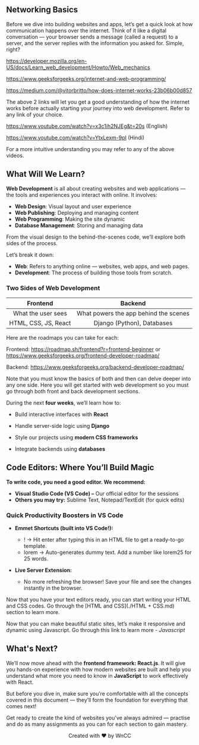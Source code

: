 ## <a name="_wa32ptvtlsmu"></a>﻿**Networking Basics**

Before we dive into building websites and apps, let’s get a quick look at how communication happens over the internet. Think of it like a digital conversation — your browser sends a message (called a request) to a server, and the server replies with the information you asked for. Simple, right?

<https://developer.mozilla.org/en-US/docs/Learn_web_development/Howto/Web_mechanics>

<https://www.geeksforgeeks.org/internet-and-web-programming/>

<https://medium.com/@vitorbritto/how-does-internet-works-23b06b00d857>

The above 2 links will let you get a good understanding of how the internet works before actually starting your journey into web development. Refer to any link of your choice. 

<https://www.youtube.com/watch?v=x3c1ih2NJEg&t=20s> (English)

<https://www.youtube.com/watch?v=YtxLexm-9pI> (Hindi)

For a more intuitive understanding you may refer to any of the above videos.

## <a name="_wa32ptvtlsmu"></a>**What Will We Learn?**
**Web Development** is all about creating websites and web applications — the tools and experiences you interact with online. It involves:

- **Web Design**: Visual layout and user experience
- **Web Publishing**: Deploying and managing content
- **Web Programming**: Making the site dynamic
- **Database Management**: Storing and managing data

From the visual design to the behind-the-scenes code, we’ll explore both sides of the process.

Let’s break it down:

- **Web**: Refers to anything online — websites, web apps, and web pages.
- **Development**: The process of building those tools from scratch.

### <a name="_3yh1u35m0k90"></a>**Two Sides of Web Development**

|**Frontend**|**Backend**|
| :-: | :-: |
|What the user sees|What powers the app behind the scenes|
|HTML, CSS, JS, React|Django (Python), Databases|


Here are the roadmaps you can take for each:

Frontend: <https://roadmap.sh/frontend?r=frontend-beginner>   or    <https://www.geeksforgeeks.org/frontend-developer-roadmap/>

Backend: <https://www.geeksforgeeks.org/backend-developer-roadmap/>

Note that you must know the basics of both and then can delve deeper into any one side. Here you will get started with web development so you must go through both front and back development sections.


During the next **four weeks**, we’ll learn how to:  

- Build interactive interfaces with **React**

- Handle server-side logic using **Django**

- Style our projects using **modern CSS frameworks**

- Integrate backends using **databases**

## <a name="_r5x02kwj7jxw"></a>**Code Editors: Where You’ll Build Magic**
**To write code, you need a good editor. We recommend:**

- **Visual Studio Code (VS Code) –** Our official editor for the sessions
- **Others you may try:** Sublime Text, Notepad/TextEdit (for quick edits)
### <a name="_587pb12jijj9"></a>**Quick Productivity Boosters in VS Code**
- **Emmet Shortcuts (built into VS Code!):**

  - ! → Hit enter after typing this in an HTML file to get a ready-to-go template.
  - lorem → Auto-generates dummy text. Add a number like lorem25 for 25 words.
- **Live Server Extension:**
  - No more refreshing the browser! Save your file and see the changes instantly in the browser.

Now that you have your text editors ready, you can start writing your HTML and CSS codes. Go through the [HTML and CSS](./HTML + CSS.md) section to learn more.

Now that you can make beautiful static sites, let’s make it responsive and dynamic using Javascript. Go through this link to learn more - *Javascript*


## <a name="_wa32ptvtlsmu"></a>**What's Next?**

We’ll now move ahead with the **frontend framework: React.js**. It will give you hands-on experience with how modern websites are built and help you understand what more you need to know in **JavaScript** to work effectively with React.

But before you dive in, make sure you’re comfortable with all the concepts covered in this document — they’ll form the foundation for everything that comes next!

Get ready to create the kind of websites you've always admired — practise and do as many assignments as you can for each section to gain mastery.

<p align="center"> Created with ❤️ by WnCC </p>





